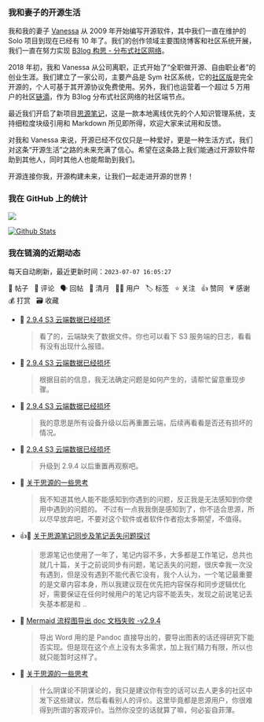 ### 我和妻子的开源生活

我和我的妻子 [Vanessa](https://github.com/Vanessa219) 从 2009 年开始编写开源软件，其中我们一直在维护的 Solo 项目到现在已经有 10 年了。我们的创作领域主要围绕博客和社区系统开展，我们一直在努力实现 [B3log 构思 - 分布式社区网络](https://ld246.com/article/1546941897596)。

2018 年初，我和 Vanessa 从公司离职，正式开始了“全职做开源、自由职业者”的创业生涯。我们建立了一家公司，主要产品是 Sym 社区系统，它的[社区版](https://github.com/88250/symphony)是完全开源的，个人可基于其开源协议免费使用。另外，我们也运营着一个超过 5 万用户的社区[链滴](https://ld246.com)，作为 B3log 分布式社区网络的社区端节点。

最近我们开启了新项目[思源笔记](https://github.com/siyuan-note/siyuan)，这是一款本地离线优先的个人知识管理系统，支持细粒度块级引用和 Markdown 所见即所得，欢迎大家来试用和反馈。

对我和 Vanessa 来说，开源已经不仅仅只是一种爱好，更是一种生活方式，我们对这条“开源生活”之路的未来充满了信心。希望在这条路上我们能通过开源软件帮助到其他人，同时其他人也能帮助到我们。

开源连接你我，开源构建未来，让我们一起走进开源的世界！

### 我在 GitHub 上的统计

<a title="Hits" target="_blank" href="https://github.com/88250/88250"><img src="https://hits.b3log.org/88250/88250.svg"></a>

[![Github Stats](https://github-readme-stats.vercel.app/api?username=88250&theme=tokyonight&show_icons=true)](https://github.com/88250)

<!--events start -->

### 我在链滴的近期动态

每天自动刷新，最近更新时间：`2023-07-07 16:05:27`

📝 帖子 &nbsp; 💬 评论 &nbsp; 🗣 回帖 &nbsp; 🌙 清月 &nbsp; 👨‍💻 用户 &nbsp; 🏷️ 标签 &nbsp; ⭐️ 关注 &nbsp; 👍 赞同 &nbsp; 💗 感谢 &nbsp; 💰 打赏 &nbsp; 🗃 收藏

* 💬 [2.9.4 S3 云端数据已经损坏](https://ld246.com/article/1688701609720/comment/1688715516988#comments)

  > 看了的，云端缺失了数据文件。你也可以看下 S3 服务端的日志，看看有没有出现什么报错。
* 💬 [2.9.4 S3 云端数据已经损坏](https://ld246.com/article/1688701609720/comment/1688702148872#comments)

  > 根据目前的信息，我无法确定问题是如何产生的，请帮忙留意重现步骤。
* 💬 [2.9.4 S3 云端数据已经损坏](https://ld246.com/article/1688701609720/comment/1688701979541#comments)

  > 我的意思是所有设备升级以后再重置云端，后续再看看是否还有损坏的情况。
* 💬 [2.9.4 S3 云端数据已经损坏](https://ld246.com/article/1688701609720/comment/1688701754983#comments)

  > 升级到 2.9.4 以后重置再观察吧。
* 💬 [关于思源的一些思考](https://ld246.com/article/1688664947698/comment/1688701184383#comments)

  > 我不知道其他人能不能感知到你遇到的问题，反正我是无法感知到你使用中遇到的问题的。 不过有一点我我倒是感知到了，你不适合思源，所以尽早放弃吧，不要对这个软件或者软件作者抱太多期望，不值得。
* 👍📝 [关于思源笔记同步及笔记丢失问题探讨](https://ld246.com/article/1688699960266)

  > 思源笔记也使用了一年了，笔记内容不多，大多都是工作笔记，总共也就几十篇，关于之前说同步有问题，笔记丢失的问题，很庆幸我一次没有遇到，但是没有遇到不能代表它没有，我个人认为，一个笔记最重要的是文章内容本身，所以我建议现在优先把内容保存和同步逻辑优化好，需要保证在任何时候用户的笔记内容不能丢失，发现之前说笔记丢失基本都是和 ..
* 💬 [Mermaid 流程图导出 doc 文档失败 -v2.9.4](https://ld246.com/article/1688614286779/comment/1688700201519#comments)

  > 导出 Word 用的是 Pandoc 直接导出的，要导出图表的话还得研究下能否实现。但是现在这个点上没有太多需求，加上我们精力有限，所以也就只能暂时这样了。
* 💬 [关于思源的一些思考](https://ld246.com/article/1688664947698/comment/1688699970897#comments)

  > 什么阴谋论不阴谋论的，我只是建议你有空的话可以去人更多的社区中发下这些建议，然后看看别人的评价。这里毕竟都是思源用户，你很难得到所谓的客观评价。当然你没空的话就算了嘛，何必妄自菲薄。


<!--events end -->
